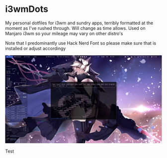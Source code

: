 # i3wmDots
My personal dotfiles for i3wm and sundry apps, terribly formatted at the moment as I've rushed through. Will change as time allows. Used on Manjaro i3wm so your mileage may vary on other distro's

Note that I predominantly use Hack Nerd Font so please make sure that is installed or
adjust accordingy

![Screenshot](screenshot/screenshot.png)

Test
